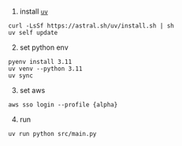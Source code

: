 
1. install [`uv`](https://github.com/astral-sh/uv)

```
curl -LsSf https://astral.sh/uv/install.sh | sh
uv self update
```

2. set python env

```
pyenv install 3.11
uv venv --python 3.11
uv sync
```

3. set aws

```
aws sso login --profile {alpha}
```

4. run

```
uv run python src/main.py
```
